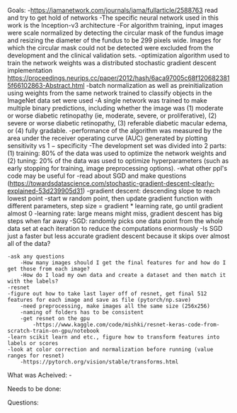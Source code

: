 Goals:
    -https://jamanetwork.com/journals/jama/fullarticle/2588763 read and try to get hold of networks
        -The specific neural network used in this work is the Inception-v3 architecture
        -For algorithm training, input images were scale normalized by detecting the circular mask of the fundus image and
        resizing the diameter of the fundus to be 299 pixels wide. Images for which the circular mask could not be detected were excluded from the development and the clinical validation sets.
        -optimization algorithm used to train the network weights was a distributed stochastic gradient descent implementation https://proceedings.neurips.cc/paper/2012/hash/6aca97005c68f1206823815f66102863-Abstract.html
        -batch normalization as well as preinitialization using weights from the same network trained to classify objects in the ImageNet data set were used
        -A single network was trained to make multiple binary predictions, including whether the image was (1) moderate or worse diabetic retinopathy (ie, moderate, severe, or proliferative), (2) severe or worse diabetic retinopathy, (3) referable diabetic macular edema, or (4) fully gradable.
        -performance of the algorithm was measured by the area under the receiver operating curve (AUC) generated by plotting sensitivity vs 1 − specificity
        -The development set was divided into 2 parts: (1) training: 80% of the data was used to optimize the network weights and (2) tuning: 20% of the data was used to optimize hyperparameters (such as early stopping for training, image preprocessing options).
    -what other ppl's code may be useful for
    -read about SGD and make questions (https://towardsdatascience.com/stochastic-gradient-descent-clearly-explained-53d239905d31)
        -gradient descent: descending slope to reach lowest point
            -start w random point, then update gradient function with different parameters, step size = gradient * learning rate, go until gradient almost 0
            -learning rate: large means might miss, gradient descent has big steps when far away
        -SGD: randomly picks one data point from the whole data set at each iteration to reduce the computations enormously
        -Is SGD just a faster but less accurate gradient descent because it skips over almost all of the data?

    -ask any questions
        -How many images should I get the final features for and how do I get those from each image?
        -How do I load my own data and create a dataset and then match it with the labels?
    -resnet
    -figure out how to take last layer off of resnet, get final 512 features for each image and save as file (pytorch/np.save)
        -need preprocessing, make images all the same size (256x256)
        -naming of folders has to be consistent
        -get resnet on the gpu
            -https://www.kaggle.com/code/mishki/resnet-keras-code-from-scratch-train-on-gpu/notebook
    -learn scikit learn and etc., figure how to transform features into labels or scores
    -look at color correction and normalization before running (value ranges for resnet)
        -https://pytorch.org/vision/stable/transforms.html

 What was Acheived:
    -


Needs to be done:
 

Questions:
